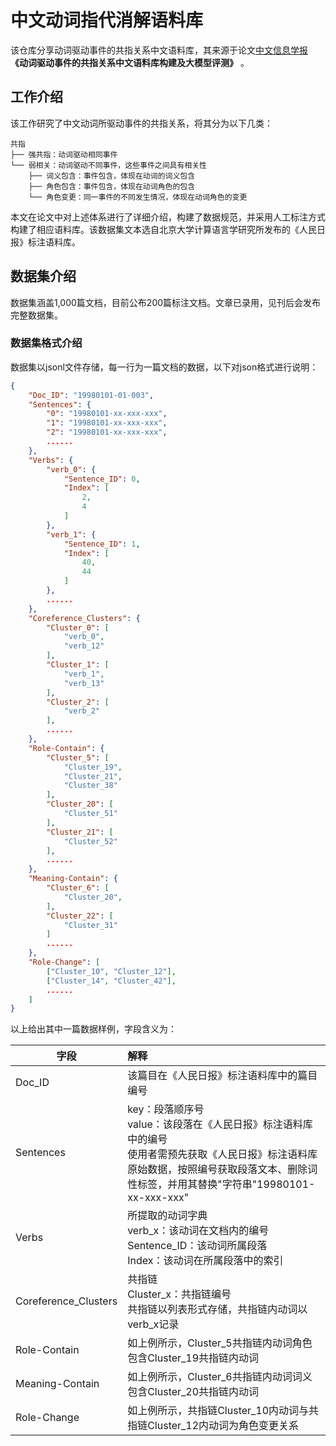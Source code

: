 # 中文动词指代消解语料库

该仓库分享动词驱动事件的共指关系中文语料库，其来源于论文[中文信息学报](http://jcip.cipsc.org.cn/) **《动词驱动事件的共指关系中文语料库构建及大模型评测》** 。

## 工作介绍

该工作研究了中文动词所驱动事件的共指关系，将其分为以下几类：

```
共指
├── 强共指：动词驱动相同事件
└── 弱相关：动词驱动不同事件，这些事件之间具有相关性
    ├── 词义包含：事件包含，体现在动词的词义包含
    ├── 角色包含：事件包含，体现在动词角色的包含
    └── 角色变更：同一事件的不同发生情况，体现在动词角色的变更
```

本文在论文中对上述体系进行了详细介绍，构建了数据规范，并采用人工标注方式构建了相应语料库。该数据集文本选自北京大学计算语言学研究所发布的《人民日报》标注语料库。

## 数据集介绍

数据集涵盖1,000篇文档，目前公布200篇标注文档。文章已录用，见刊后会发布完整数据集。

### 数据集格式介绍

数据集以jsonl文件存储，每一行为一篇文档的数据，以下对json格式进行说明：

```json
{
    "Doc_ID": "19980101-01-003",
    "Sentences": {
        "0": "19980101-xx-xxx-xxx",
        "1": "19980101-xx-xxx-xxx",
        "2": "19980101-xx-xxx-xxx",
        ......
    },
    "Verbs": {
        "verb_0": {
            "Sentence_ID": 0,
            "Index": [
                2,
                4
            ]
        },
        "verb_1": {
            "Sentence_ID": 1,
            "Index": [
                40,
                44
            ]
        },
        ......
    },
    "Coreference_Clusters": {
        "Cluster_0": [
            "verb_0",
            "verb_12"
        ],
        "Cluster_1": [
            "verb_1",
            "verb_13"
        ],
        "Cluster_2": [
            "verb_2"
        ],
        ......
    },
    "Role-Contain": {
        "Cluster_5": [
            "Cluster_19",
            "Cluster_21",
            "Cluster_38"
        ],
        "Cluster_20": [
            "Cluster_51"
        ],
        "Cluster_21": [
            "Cluster_52"
        ],
        ......
    },
    "Meaning-Contain": {
        "Cluster_6": [
            "Cluster_20",
        ],
        "Cluster_22": [
            "Cluster_31"
        ]
        ......
    },
    "Role-Change": [
        ["Cluster_10", "Cluster_12"], 
        ["Cluster_14", "Cluster_42"], 
        ......
    ]
}
```

以上给出其中一篇数据样例，字段含义为：

| 字段                 | 解释                                                         |
| -------------------- | :----------------------------------------------------------- |
| Doc_ID               | 该篇目在《人民日报》标注语料库中的篇目编号<br />             |
| Sentences            | key：段落顺序号<br />value：该段落在《人民日报》标注语料库中的编号<br />使用者需预先获取《人民日报》标注语料库原始数据，按照编号获取段落文本、删除词性标签，并用其替换"字符串"19980101-xx-xxx-xxx" |
| Verbs                | 所提取的动词字典<br />verb_x：该动词在文档内的编号<br />Sentence_ID：该动词所属段落<br />Index：该动词在所属段落中的索引 |
| Coreference_Clusters | 共指链<br />Cluster_x：共指链编号<br />共指链以列表形式存储，共指链内动词以verb_x记录 |
| Role-Contain         | 如上例所示，Cluster_5共指链内动词角色包含Cluster_19共指链内动词 |
| Meaning-Contain      | 如上例所示，Cluster_6共指链内动词词义包含Cluster_20共指链内动词 |
| Role-Change          | 如上例所示，共指链Cluster_10内动词与共指链Cluster_12内动词为角色变更关系 |

